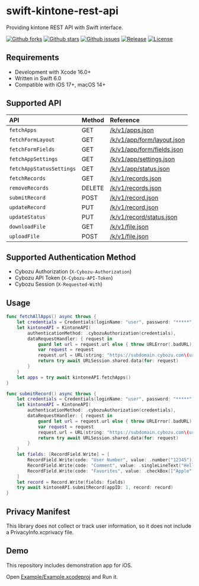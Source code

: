 # swift-kintone-rest-api

Providing kintone REST API with Swift interface.

[![Github forks](https://img.shields.io/github/forks/cybozu/swift-kintone-rest-api)](https://github.com/cybozu/swift-kintone-rest-api/network/members)
[![Github stars](https://img.shields.io/github/stars/cybozu/swift-kintone-rest-api)](https://github.com/cybozu/swift-kintone-rest-api/stargazers)
[![Github issues](https://img.shields.io/github/issues/cybozu/swift-kintone-rest-api)](https://github.com/cybozu/swift-kintone-rest-api/issues)
[![Release](https://img.shields.io/github/v/release/cybozu/swift-kintone-rest-api)](https://github.com/cybozu/swift-kintone-rest-api/releases)
[![License](https://img.shields.io/github/license/cybozu/swift-kintone-rest-api)](https://github.com/cybozu/swift-kintone-rest-api/blob/main/LICENSE)

## Requirements

- Development with Xcode 16.0+
- Written in Swift 6.0
- Compatible with iOS 17+, macOS 14+

## Supported API

| API                      | Method | Reference                                                                                                   |
| :----------------------- | :----- | :---------------------------------------------------------------------------------------------------------- |
| `fetchApps`              | GET    | [/k/v1/apps.json](https://kintone.dev/en/docs/kintone/rest-api/apps/get-apps/)                              |
| `fetchFormLayout`        | GET    | [/k/v1/app/form/layout.json](https://kintone.dev/en/docs/kintone/rest-api/apps/get-form-layout/)            |
| `fetchFormFields`        | GET    | [/k/v1/app/form/fields.json](https://kintone.dev/en/docs/kintone/rest-api/apps/get-form-fields/)            |
| `fetchAppSettings`       | GET    | [/k/v1/app/settings.json](https://kintone.dev/en/docs/kintone/rest-api/apps/get-general-settings/)          |
| `fetchAppStatusSettings` | GET    | [/k/v1/app/status.json](https://kintone.dev/en/docs/kintone/rest-api/apps/get-process-management-settings/) |
| `fetchRecords`           | GET    | [/k/v1/records.json](https://kintone.dev/en/docs/kintone/rest-api/records/get-records/)                     |
| `removeRecords`          | DELETE | [/k/v1/records.json](https://kintone.dev/en/docs/kintone/rest-api/records/delete-records/)                  |
| `submitRecord`           | POST   | [/k/v1/record.json](https://kintone.dev/en/docs/kintone/rest-api/records/add-record/)                       |
| `updateRecord`           | PUT    | [/k/v1/record.json](https://kintone.dev/en/docs/kintone/rest-api/records/update-record/)                    |
| `updateStatus`           | PUT    | [/k/v1/record/status.json](https://kintone.dev/en/docs/kintone/rest-api/records/update-status/)             |
| `downloadFile`           | GET    | [/k/v1/file.json](https://kintone.dev/en/docs/kintone/rest-api/files/download-file/)                        |
| `uploadFile`             | POST   | [/k/v1/file.json](https://kintone.dev/en/docs/kintone/rest-api/files/upload-file/)                          |

## Supported Authentication Method

- Cybozu Authorization (`X-Cybozu-Authorization`)
- Cybozu API Token (`X-Cybozu-API-Token`)
- Cybozu Session (`X-Requested-With`)

## Usage

```swift
func fetchAllApps() async throws {
    let credentials = Credentials(loginName: "user", password: "*****")
    let kintoneAPI = KintoneAPI(
        authenticationMethod: .cybozuAuthorization(credentials),
        dataRequestHandler: { request in
            guard let url = request.url else { throw URLError(.badURL) }
            var request = request
            request.url = URL(string: "https://subdomain.cybozu.com\(url.relativeString)")
            return try await URLSession.shared.data(for: request)
        }
    )
    let apps = try await kintoneAPI.fetchApps()
}

func submitRecord() async throws {
    let credentials = Credentials(loginName: "user", password: "*****")
    let kintoneAPI = KintoneAPI(
        authenticationMethod: .cybozuAuthorization(credentials),
        dataRequestHandler: { request in
            guard let url = request.url else { throw URLError(.badURL) }
            var request = request
            request.url = URL(string: "https://subdomain.cybozu.com\(url.relativeString)")
            return try await URLSession.shared.data(for: request)
        }
    )
    let fields: [RecordField.Write] = [
        RecordField.Write(code: "User Number", value: .number("12345")),
        RecordField.Write(code: "Comment", value: .singleLineText("Hello World!")),
        RecordField.Write(code: "Favorites", value: .checkBox(["Apple", "Banana"])),
    ]
    let record = Record.Write(fields: fields)
    try await kintoneAPI.submitRecord(appID: 1, record: record)
}
```

## Privacy Manifest

This library does not collect or track user information, so it does not include a PrivacyInfo.xcprivacy file.

## Demo

This repository includes demonstration app for iOS.

Open [Example/Example.xcodeproj](/Example/Example.xcodeproj) and Run it.
